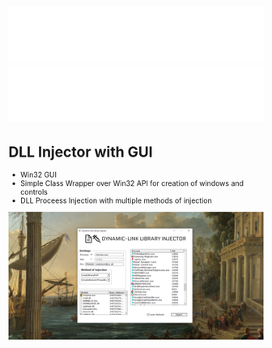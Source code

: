 ![](Engine/dllinject592x128.png#gh-dark-mode-only)
![](Engine/dllinject592x128.png#gh-dark-mode-only)
# DLL Injector with GUI
- Win32 GUI
- Simple Class Wrapper over Win32 API for creation of windows and controls
- DLL Proceess Injection with multiple methods of injection
  
![](DLLGUICAPTUREFINAL.png)

